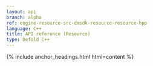 ```yaml
---
layout: api
branch: alpha
ref: engine-resource-src-dmsdk-resource-resource-hpp
language: C++
title: API reference (Resource)
type: Defold C++
---
```

{% include anchor_headings.html html=content %}